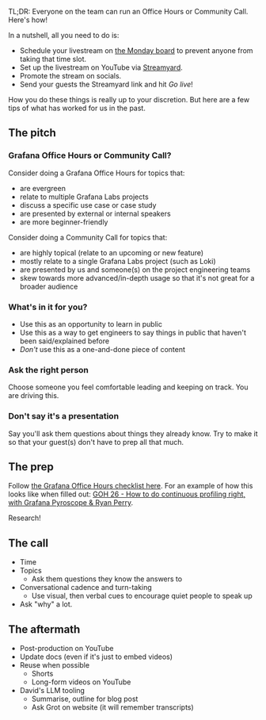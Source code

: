 
TL;DR: Everyone on the team can run an Office Hours or Community Call. Here's how!

In a nutshell, all you need to do is:
- Schedule your livestream on [the Monday board](https://grafana-labs.monday.com/boards/5724430500) to prevent anyone from taking that time slot.
- Set up the livestream on YouTube via [Streamyard](https://streamyard.com).
- Promote the stream on socials.
- Send your guests the Streamyard link and hit *Go live*!

How you do these things is really up to your discretion. But here are a few tips of what has worked for us in the past.

## The pitch

### Grafana Office Hours or Community Call?

Consider doing a Grafana Office Hours for topics that:
- are evergreen
- relate to multiple Grafana Labs projects
- discuss a specific use case or case study
- are presented by external or internal speakers
- are more beginner-friendly

Consider doing a Community Call for topics that:
- are highly topical (relate to an upcoming or new feature)
- mostly relate to a single Grafana Labs project (such as Loki)
- are presented by us and someone(s) on the project engineering teams
- skew towards more advanced/in-depth usage so that it's not great for a broader audience

### What's in it for you?

- Use this as an opportunity to learn in public
- Use this as a way to get engineers to say things in public that haven't been said/explained before
- *Don't* use this as a one-and-done piece of content


### Ask the right person

Choose someone you feel comfortable leading and keeping on track. You are driving this.

### Don't say it's a presentation

Say you'll ask them questions about things they already know. Try to make it so that your guest(s) don't have to prep all that much.



## The prep

Follow [the Grafana Office Hours checklist here](templates/GOH%20checklist.md). For an example of how this looks like when filled out: [GOH 26 - How to do continuous profiling right, with Grafana Pyroscope & Ryan Perry](projects/Grafana%20Office%20Hours/GOH%2026%20-%20How%20to%20do%20continuous%20profiling%20right,%20with%20Grafana%20Pyroscope%20&%20Ryan%20Perry.md).

Research!


## The call

- Time 
- Topics
	- Ask them questions they know the answers to
- Conversational cadence and turn-taking
	- Use visual, then verbal cues to encourage quiet people to speak up
- Ask "why" a lot.

## The aftermath

- Post-production on YouTube
- Update docs (even if it's just to embed videos)
- Reuse when possible
	- Shorts
	- Long-form videos on YouTube
- David's LLM tooling
	- Summarise, outline for blog post
	- Ask Grot on website (it will remember transcripts)